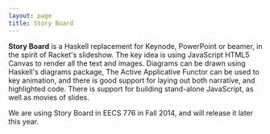 ```yaml
---
layout: page
title: Story Board
---
```

**Story Board** is a Haskell replacement for Keynode, PowerPoint or
beamer, in the spirit of Racket's slideshow. The key idea is using
JavaScript HTML5 Canvas to render all the text and images. Diagrams
can be drawn using Haskell's diagrams package, The Active Applicative
Functor can be used to key animation, and there is good support for
laying out both narrative, and highlighted code. There is support for
building stand-alone JavaScript, as well as movies of slides.

We are using Story Board in EECS 776 in Fall 2014, and will release
it later this year.
